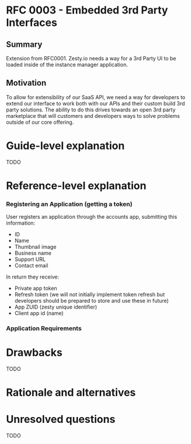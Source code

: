 # RFC 0003 - Embedded 3rd Party Interfaces

## Summary

Extension from RFC0001. Zesty.io needs a way for a 3rd Party UI to be loaded inside of the instance manager application.

## Motivation

To allow for extensibility of our SaaS API, we need a way for developers to extend our interface to work both with our APIs and their custom build 3rd party solutions. The ability to do this drives towards an open 3rd party marketplace that will customers and developers ways to solve problems outside of our core offering.

# Guide-level explanation

[guide-level-explanation]: #guide-level-explanation

TODO

# Reference-level explanation
[reference-level-explanation]: #reference-level-explanation

### Registering an Application (getting a token)

User registers an application through the accounts app, submitting this information:

* ID
* Name
* Thumbnail image
* Business name
* Support URL
* Contact email

In return they receive:

* Private app token
* Refresh token (we will not initially implement token refresh but developers should be prepared to store and use these in future)
* App ZUID (zesty unique identifier)
* Client app id (name)

### Application Requirements



# Drawbacks
[drawbacks]: #drawbacks

TODO

# Rationale and alternatives
[alternatives]: #alternatives


# Unresolved questions
[unresolved]: #unresolved-questions

TODO
